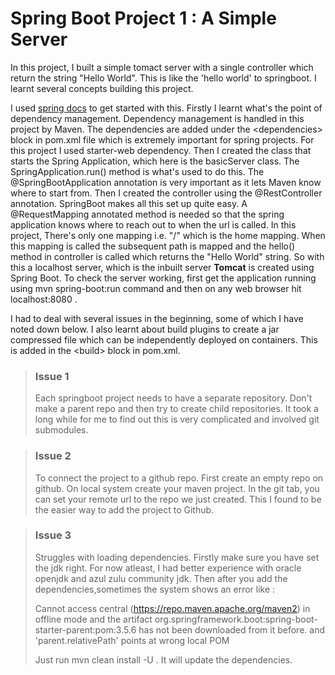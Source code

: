 # Spring Boot Project 1 : A Simple Server

In this project, I built a simple tomact server with a single controller which return the string "Hello World". This is like the 'hello world' to springboot. I learnt several concepts building this project.

I used [spring docs](https://docs.spring.io/spring-boot/tutorial/first-application/index.html) to get started with this. Firstly I learnt what's the point of dependency management. Dependency management is handled in this project by Maven. The dependencies are added under the \<dependencies\> block in pom.xml file which is extremely important for spring projects. For this project I used starter-web dependency. Then I created the class that starts the Spring Application, which here is the basicServer class. The SpringApplication.run() method is what's used to do this. The @SpringBootApplication annotation is very important as it lets Maven know where to start from. Then I created the controller using the @RestController annotation. SpringBoot makes all this set up quite easy. A @RequestMapping annotated method is needed so that the spring application knows where to reach out to when the url is called. In this project, There's only one mapping i.e. "/" which is the home mapping. When this mapping is called the subsequent path is mapped and the hello() method in controller is called which returns the "Hello World" string. So with this a localhost server, which is the inbuilt server <b>Tomcat</b> is created using Spring Boot. To check the server working, first get the application running using mvn spring-boot:run command and then on any web browser hit localhost:8080 .

I had to deal with several issues in the beginning, some of which I have noted down below. I also learnt about build plugins to create a jar compressed file which can be independently deployed on containers. This is added in the \<build\> block in pom.xml.


> ### Issue 1 
> Each springboot project needs to have a separate repository. Don't make a parent repo and then try to create child repositories. It took a long while for me to find out this is very complicated and involved git submodules.

> ### Issue 2
>  To connect the project to a github repo. First create an empty repo on github. On local system create your maven project. In the git tab, you can set your remote url to the repo we just created. This I found to be the easier way to add the project to Github.

> ### Issue 3
> Struggles with loading dependencies. Firstly make sure you have set the jdk right. For now atleast, I had better experience with oracle openjdk and azul zulu community jdk. Then after you add the dependencies,sometimes the system shows an error like :
> 
> Cannot access central (https://repo.maven.apache.org/maven2) in offline mode and the artifact org.springframework.boot:spring-boot-starter-parent:pom:3.5.6 has not been downloaded from it before. and 'parent.relativePath' points at wrong local POM
> 
> Just run mvn clean install -U . It will update the dependencies.
